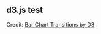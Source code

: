 ## d3.js test

<div id="observablehq-alphabet-d25f552c"></div>
<div id="observablehq-BarChart-d25f552c"></div>
<div id="observablehq-trigger-d25f552c"></div>
<p>Credit: <a href="https://observablehq.com/@d3/bar-chart-transitions">Bar Chart Transitions by D3</a></p>

<script type="module">
import {Runtime, Inspector} from "https://cdn.jsdelivr.net/npm/@observablehq/runtime@4/dist/runtime.js";
import define from "https://api.observablehq.com/@d3/bar-chart-transitions.js?v=3";
new Runtime().module(define, name => {
  if (name === "alphabet") return new Inspector(document.querySelector("#observablehq-alphabet-d25f552c"));
  if (name === "BarChart") return new Inspector(document.querySelector("#observablehq-BarChart-d25f552c"));
  if (name === "trigger") return new Inspector(document.querySelector("#observablehq-trigger-d25f552c"));
  return ["chart","update"].includes(name);
});
</script>



